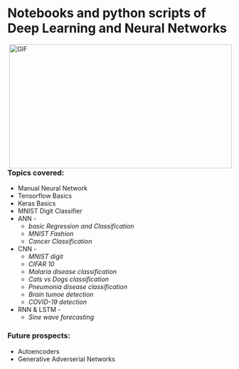 <h1>Notebooks and python scripts of Deep Learning and Neural Networks</h1>
<img align="right" alt="GIF" height="278px" width="500px" src="https://media.giphy.com/media/26xBtSyoi5hUUkCEo/giphy.gif" />

<h3>Topics covered:</h3>

* Manual Neural Network
* Tensorflow Basics
* Keras Basics
* MNIST Digit Classifier
* ANN -
     * <i>basic Regression and Classification</i>
     * <i>MNIST Fashion</i>
     * <i>Cancer Classification</i>
* CNN - 
    * <i>MNIST digit</i>
    * <i>CIFAR 10</i>
    * <i>Malaria disease classification</i>
    * <i>Cats vs Dogs classification</i>
    * <i>Pneumonia disease classification </i>
    * <i>Brain tumoe detection</i>
    * <i>COVID-19 detection</i>
 * RNN & LSTM -
    * <i>Sine wave forecasting</i>

<h3>Future prospects:</h3>

* Autoencoders
* Generative Adverserial Networks
